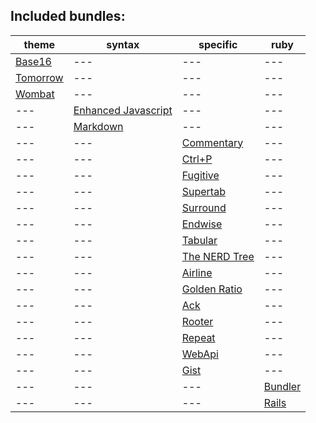 ## Included bundles:

theme | syntax | specific | ruby
--- | --- | --- | ---
[Base16](https://github.com/chriskempson/base16-vim) | --- | --- | ---
[Tomorrow](https://github.com/chriskempson/vim-tomorrow-theme) | --- | --- | ---
[Wombat](https://github.com/cschlueter/vim-wombat) | --- | --- | ---
--- | [Enhanced Javascript](https://github.com/jelera/vim-javascript-syntax) | --- | --- | ---
--- | [Markdown](https://github.com/tpope/vim-markdown) | --- | --- | ---
--- | --- | [Commentary](https://github.com/tpope/vim-commentary) | ---
--- | --- | [Ctrl+P](https://github.com/kien/ctrlp.vim) | ---
--- | --- | [Fugitive](https://github.com/tpope/vim-fugitive) | ---
--- | --- | [Supertab](https://github.com/ervandew/supertab) | ---
--- | --- | [Surround](https://github.com/tpope/vim-surround) | ---
--- | --- | [Endwise](https://github.com/tpope/vim-endwise) | ---
--- | --- | [Tabular](https://github.com/godlygeek/tabular) | ---
--- | --- | [The NERD Tree](https://github.com/scrooloose/nerdtree) | ---
--- | --- | [Airline](https://github.com/bling/vim-airline) | ---
--- | --- | [Golden Ratio](https://github.com/roman/golden-ratio) | ---
--- | --- | [Ack](https://github.com/mileszs/ack.vim) | ---
--- | --- | [Rooter](https://github.com/airblade/vim-rooter) | ---
--- | --- | [Repeat](https://github.com/tpope/vim-repeat) | ---
--- | --- | [WebApi](https://github.com/mattn/webapi-vim) | ---
--- | --- | [Gist](https://github.com/mattn/gist-vim) | ---
--- | --- |  --- | [Bundler](https://github.com/tpope/vim-bundler)
--- | --- |  --- | [Rails](https://github.com/tpope/vim-rails)
